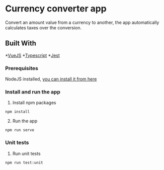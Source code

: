 # Currency converter app

Convert an amount value from a currency to another, the app automatically calculates taxes over the conversion. 

## Built With

*[VueJS](https://vuejs.org/)
*[Typescript](https://www.typescriptlang.org/)
*[Jest](https://jestjs.io/)

### Prerequisites

NodeJS installed, [you can install it from here](https://nodejs.org/en/)

### Install and run the app

1. Install npm packages
```
npm install
```

2. Run the app
```
npm run serve
```

### Unit tests

1. Run unit tests
```
npm run test:unit
```